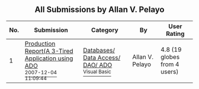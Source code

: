 ﻿<div align="center">

## All Submissions by Allan V\. Pelayo

</div>

No.  | Submission | Category | By   | User Rating
---- | ---------- | -------- | ---- | -----------
1 | [Production Report\(A 3\-Tired Application using ADO<br /><sup>2007-12-04 11:09:44</sup>](https://github.com/Planet-Source-Code/allan-v-pelayo-production-report-a-3-tired-application-using-ado__1-69788) | [Databases/ Data Access/ DAO/ ADO<br /><sup>Visual Basic</sup>](../ByCategory/databases-data-access-dao-ado__1-6.md) | Allan V\. Pelayo | 4.8 (19 globes from 4 users)
